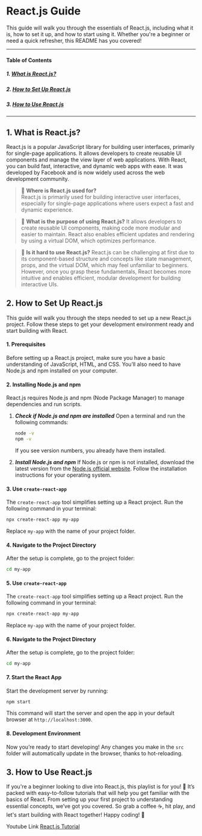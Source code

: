 # React.js Guide

This guide will walk you through the essentials of React.js, including what it is, how to set it up, and how to start using it. Whether you're a beginner or need a quick refresher, this README has you covered!

---

#### Table of Contents
##### 1. [What is React.js?](#what-is-reactjs)
##### 2. [How to Set Up React.js](#how-to-set-up-reactjs)
##### 3. [How to Use React.js](#how-to-use-reactjs)

---

## 1. What is React.js?

React.js is a popular JavaScript library for building user interfaces, primarily for single-page applications. It allows developers to create reusable UI components and manage the view layer of web applications. With React, you can build fast, interactive, and dynamic web apps with ease. It was developed by Facebook and is now widely used across the web development community.

>🚋 **Where is React.js used for?**                                                                                 
React.js is primarily used for building interactive user interfaces, especially for single-page applications where users expect a fast and dynamic experience.

>🔎 **What is the purpose of using React.js?**
It allows developers to create reusable UI components, making code more modular and easier to maintain. React also enables efficient updates and rendering by using a virtual DOM, which optimizes performance.

>🔨 **Is it hard to use React.js?**
React.js can be challenging at first due to its component-based structure and concepts like state management, props, and the virtual DOM, which may feel unfamiliar to beginners. However, once you grasp these fundamentals, React becomes more intuitive and enables efficient, modular development for building interactive UIs.

## 2. How to Set Up React.js

This guide will walk you through the steps needed to set up a new React.js project. Follow these steps to get your development environment ready and start building with React.


#### 1. Prerequisites

Before setting up a React.js project, make sure you have a basic understanding of JavaScript, HTML, and CSS. You’ll also need to have Node.js and npm installed on your computer.

#### 2. Installing Node.js and npm

React.js requires Node.js and npm (Node Package Manager) to manage dependencies and run scripts.
   1. ***Check if Node.js and npm are installed***
      Open a terminal and run the following commands:
      ```bash
      node -v
      npm -v
      ```
      If you see version numbers, you already have them installed.

   2. ***Install Node.js and npm***
      If Node.js or npm is not installed, download the latest version from the [Node.js official website](https://nodejs.org/). Follow the installation instructions for your operating system.

  
#### 3. Use `create-react-app`
   The `create-react-app` tool simplifies setting up a React project. Run the following command in your terminal:
   ```bash
   npx create-react-app my-app
   ```
   Replace `my-app` with the name of your project folder.

#### 4. Navigate to the Project Directory
   After the setup is complete, go to the project folder:
   ```bash
   cd my-app
   ```
#### 5. Use `create-react-app`
   The `create-react-app` tool simplifies setting up a React project. Run the following command in your terminal:
   ```bash
   npx create-react-app my-app
   ```
   Replace `my-app` with the name of your project folder.

#### 6. Navigate to the Project Directory
   After the setup is complete, go to the project folder:
   ```bash
   cd my-app
   ```
#### 7. Start the React App
   Start the development server by running:
   ```bash
   npm start
   ```
   This command will start the server and open the app in your default browser at `http://localhost:3000`.

#### 8. Development Environment
   Now you’re ready to start developing! Any changes you make in the `src` folder will automatically update in the browser, thanks to hot-reloading.

## 3. How to Use React.js

If you're a beginner looking to dive into React.js, this playlist is for you! 🎉 It’s packed with easy-to-follow tutorials that will help you get familiar with the basics of React. From setting up your first project to understanding essential concepts, we’ve got you covered. So grab a coffee ☕, hit play, and let's start building with React together! Happy coding! 🚀

Youtube Link [React.js Tutorial](https://www.youtube.com/watch?v=doqyfMaaCPs&list=PLHsDmKA--3C7HaOHOz6qugO5TTY9zNqP6&t=2s)
